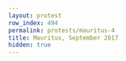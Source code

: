 ```yaml
---
layout: protest
row_index: 494
permalink: protests/mauritus-4
title: Mauritus, September 2017
hidden: true
---
```

